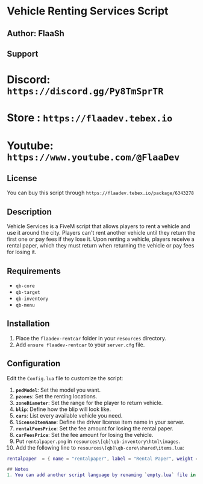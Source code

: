 # Vehicle Renting Services Script

## Author: FlaaSh

## Support
# Discord: `https://discord.gg/Py8TmSprTR`
# Store  : `https://flaadev.tebex.io`
# Youtube: `https://www.youtube.com/@FlaaDev`

## License
You can buy this script through `https://flaadev.tebex.io/package/6343278`

## Description
Vehicle Services is a FiveM script that allows players to rent a vehicle and use it around the city.
Players can't rent another vehicle until they return the first one or pay fees if they lose it.
Upon renting a vehicle, players receive a rental paper, which they must return when returning the vehicle or pay fees for losing it.

## Requirements
- `qb-core`
- `qb-target`
- `qb-inventory`
- `qb-menu`

## Installation
1. Place the `flaadev-rentcar` folder in your `resources` directory.
2. Add `ensure flaadev-rentcar` to your `server.cfg` file.

## Configuration
Edit the `Config.lua` file to customize the script:

1. **`pedModel`**: Set the model you want.
2. **`pzones`**: Set the renting locations.
3. **`zoneDiameter`**: Set the range for the player to return vehicle.
4. **`blip`**: Define how the blip will look like.
5. **`cars`**: List every available vehicle you need.
6. **`licenseItemName`**: Define the driver license item name in your server.
7. **`rentalFeesPrice`**: Set the fee amount for losing the rental paper.
8. **`carFeesPrice`**: Set the fee amount for losing the vehicle.
9. Put `rentalpaper.png` in `resources\[qb]\qb-inventory\html\images`.
10. Add the following line to `resources\[qb]\qb-core\shared\items.lua`:

   ```lua
   rentalpaper  = { name = "rentalpaper", label = "Rental Paper", weight = 1, type = "item", image = "rentalpaper.png", unique = false, useable = false, shouldClose = true, combinable = nil, description = "Use it to return car"}

## Notes
1. You can add another script language by renaming `empty.lua` file in `locales/` and replace every sentence inside
